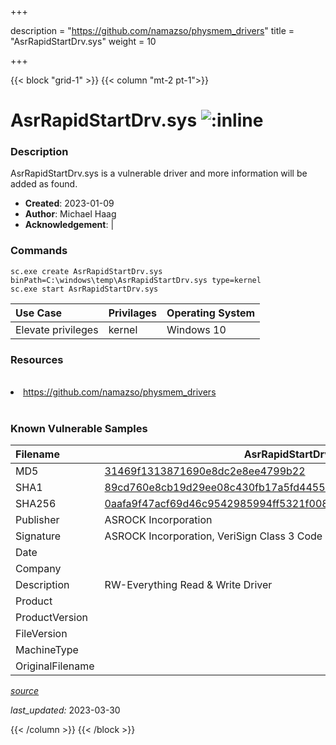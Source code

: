 +++

description = "https://github.com/namazso/physmem_drivers"
title = "AsrRapidStartDrv.sys"
weight = 10

+++


{{< block "grid-1" >}}
{{< column "mt-2 pt-1">}}


# AsrRapidStartDrv.sys ![:inline](/images/twitter_verified.png) 


### Description

AsrRapidStartDrv.sys is a vulnerable driver and more information will be added as found.

- **Created**: 2023-01-09
- **Author**: Michael Haag
- **Acknowledgement**:  | [](https://twitter.com/)

### Commands

```
sc.exe create AsrRapidStartDrv.sys binPath=C:\windows\temp\AsrRapidStartDrv.sys type=kernel
sc.exe start AsrRapidStartDrv.sys
```

| Use Case | Privilages | Operating System | 
|:---- | ---- | ---- |
| Elevate privileges | kernel | Windows 10 |

### Resources
<br>
<li><a href=" https://github.com/namazso/physmem_drivers"> https://github.com/namazso/physmem_drivers</a></li>
<br>

### Known Vulnerable Samples

| Filename | AsrRapidStartDrv.sys |
|:---- | ---- | 
| MD5 | <a href="https://www.virustotal.com/gui/file/31469f1313871690e8dc2e8ee4799b22">31469f1313871690e8dc2e8ee4799b22</a> |
| SHA1 | <a href="https://www.virustotal.com/gui/file/89cd760e8cb19d29ee08c430fb17a5fd4455c741">89cd760e8cb19d29ee08c430fb17a5fd4455c741</a> |
| SHA256 | <a href="https://www.virustotal.com/gui/file/0aafa9f47acf69d46c9542985994ff5321f00842a28df2396d4a3076776a83cb">0aafa9f47acf69d46c9542985994ff5321f00842a28df2396d4a3076776a83cb</a> |
| Publisher | ASROCK Incorporation |
| Signature | ASROCK Incorporation, VeriSign Class 3 Code Signing 2010 CA, VeriSign   |
| Date |  |
| Company |  |
| Description | RW-Everything Read &amp; Write Driver |
| Product |  |
| ProductVersion |  |
| FileVersion |  |
| MachineType |  |
| OriginalFilename |  |



[*source*](https://github.com/magicsword-io/LOLDrivers/tree/main/yaml/asrrapidstartdrv.sys.yml)

*last_updated:* 2023-03-30








{{< /column >}}
{{< /block >}}

